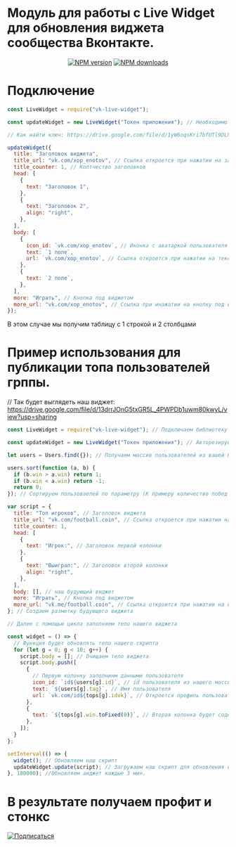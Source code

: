 # Модуль для работы с Live Widget для обновления виджета сообщества Вконтакте.

<p align="center">
<a href="https://www.npmjs.com/package/vk-live-widget"><img src="https://img.shields.io/npm/v/vk-live-widget.svg?style=flat-square" alt="NPM version"></a>
<a href="https://www.npmjs.com/package/vk-live-widget"><img src="https://img.shields.io/npm/dt/vk-live-widget.svg?style=flat-square" alt="NPM downloads"></a>
</p>

# Подключение

```js
const LiveWidget = require("vk-live-widget");

const updateWidget = new LiveWidget("Токен приложения"); // Необходимо получить в приложении Live Widgrt https://vk.com/app6232540 Добавляем приложение в сообщество => Далее необходимо открыть приложение => Перейти в редактор кода => Найти синюю кнопку с рисунком ключа => Тыкаем и получаем ключ для обновления виджета сообщества

// Как найти ключ: https://drive.google.com/file/d/1yW6oqsKri7bfUTl9DLhFEyOrWy1vj9tA/view?usp=sharing

updateWidget({
  title: "Заголовок виджета",
  title_url: "vk.com/xop_enotov", // Ссылка откроется при нажатии на заголовок
  title_counter: 1, // Колтчество заголовков
  head: [
    {
      text: "Заголовок 1",
    },
    {
      text: "Заголовок 2",
      align: "right",
    },
  ],
  body: [
    {
      icon_id: `vk.com/xop_enotov`, // Иконка с аватаркой пользователя
      text: `1 поле`,
      url: `vk.com/xop_enotov`, // Ссылка откроется при нажатии на текст
    },
    {
      text: `2 поле`,
    },
  ],
  more: "Играть", // Кнопка под виджетом
  more_url: "vk.com/xop_enotov", // Ссылка при инажатии на кнопку под виджетом
});
```

В этом случае мы получим таблицу с 1 строкой и 2 столбцами

# Пример использования для публикации топа пользователей грппы.

// Так будет выглядеть наш виджет: https://drive.google.com/file/d/13drrJOnG5txGR5L_4PWPDb1uwm80kwyL/view?usp=sharing

```js
const LiveWidget = require("vk-live-widget"); // Подключаем библиотеку

const updateWidget = new LiveWidget("Токен приложения"); // Авторезируемя с помощью токена приложения

let users = Users.find({}); // Получаем массив пользователей из вашей базы данных

users.sort(function (a, b) {
  if (b.win > a.win) return 1;
  if (b.win < a.win) return -1;
  return 0;
}); // Сортируем пользоваелей по параметру (К примеру количество побед в игре за день)

var script = {
  title: "Топ игроков", // Заголовок виджета
  title_url: "vk.com/football.coin", // Ссылка откроется при нажатии на заголовок
  title_counter: 1,
  head: [
    {
      text: "Игрок:", // Заголовок первой колонки
    },
    {
      text: "Выиграл:", // Заголовок второй колонки
      align: "right",
    },
  ],
  body: [], // наш будующий виджет
  more: "Играть", // Кнопка под виджетом
  more_url: "vk.me/football.coin", // Ссылка откроится при нажатии на кноку
}; // Создаем разметку будующего виджета

// Далее с помощью цикла заполняем тело нашего виджета

const widget = () => {
  // Функция будет обновлять тело нашего скрипта
  for (let g = 0; g < 10; g++) {
    script.body = []; // Очищаем тело виджета
    script.body.push([
      {
        // Первую колонку заполнинм данными пользователя
        icon_id: `id${users[g].id}`, // id пользователя из нашего массива с бд
        text: `${users[g].tag}`, // Имя пользователя
        url: `vk.com/id${tops[g].idvk}`, // Откроется профиль пользователя при нажатии
      },
      {
        text: `${tops[g].win.toFixed(0)}`, // Вторая колонка будет содержать количество побед пользователей
      },
    ]);
  }
};

setInterval(() => {
  widget(); // Обновляем наш скрипт
  updateWidget.update(script); // Загружаем наш скрипт для обновления виджета группы
}, 180000); //Обновляем аиджет каждые 3 мин.
```

# В результате получаем профит и стонкс

<a href="https://vk.com/xop_enotov"><img src="https://avatanplus.com/files/resources/original/59ec5c2dbb92e15f434812c8.png" alt="Подписаться"></a>
